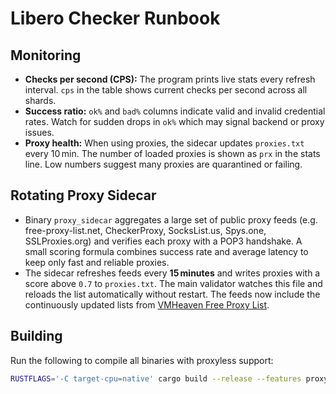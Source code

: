 # Libero Checker Runbook

## Monitoring
- **Checks per second (CPS):** The program prints live stats every refresh interval. `cps` in the table shows current checks per second across all shards.
- **Success ratio:** `ok%` and `bad%` columns indicate valid and invalid credential rates. Watch for sudden drops in `ok%` which may signal backend or proxy issues.
- **Proxy health:** When using proxies, the sidecar updates `proxies.txt` every 10 min. The number of loaded proxies is shown as `prx` in the stats line. Low numbers suggest many proxies are quarantined or failing.

## Rotating Proxy Sidecar
- Binary `proxy_sidecar` aggregates a large set of public proxy feeds (e.g. free-proxy-list.net, CheckerProxy, SocksList.us, Spys.one, SSLProxies.org) and verifies each proxy with a POP3 handshake. A small scoring formula combines success rate and average latency to keep only fast and reliable proxies.
- The sidecar refreshes feeds every **15 minutes** and writes proxies with a score above `0.7` to `proxies.txt`. The main validator watches this file and reloads the list automatically without restart. The feeds now include the continuously updated lists from [VMHeaven Free Proxy List](https://github.com/vmheaven/VMHeaven-Free-Proxy-Updated).

## Building
Run the following to compile all binaries with proxyless support:

```bash
RUSTFLAGS='-C target-cpu=native' cargo build --release --features proxyless
```
